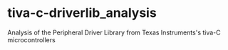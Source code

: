 # tiva-c-driverlib_analysis
Analysis of the Peripheral Driver Library from Texas Instruments's tiva-C microcontrollers
